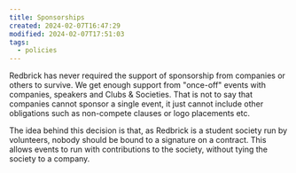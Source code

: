```yaml
---
title: Sponsorships
created: 2024-02-07T16:47:29
modified: 2024-02-07T17:51:03
tags:
  - policies
---
```


Redbrick has never required the support of sponsorship from companies or others to survive. We get enough support from "once-off" events with companies, speakers and Clubs & Societies. That is not to say that companies cannot sponsor a single event, it just cannot include other obligations such as non-compete clauses or logo placements etc.

The idea behind this decision is that, as Redbrick is a student society run by volunteers, nobody should be bound to a signature on a contract. This allows events to run with contributions to the society, without tying the society to a company.
